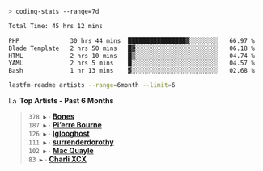 ```zsh
> coding-stats --range=7d
```

<!--START_SECTION:waka-->

```txt
Total Time: 45 hrs 12 mins

PHP              30 hrs 44 mins  ████████████████▓░░░░░░░░   66.97 %
Blade Template   2 hrs 50 mins   █▓░░░░░░░░░░░░░░░░░░░░░░░   06.18 %
HTML             2 hrs 10 mins   █▒░░░░░░░░░░░░░░░░░░░░░░░   04.74 %
YAML             2 hrs 5 mins    █░░░░░░░░░░░░░░░░░░░░░░░░   04.57 %
Bash             1 hr 13 mins    ▓░░░░░░░░░░░░░░░░░░░░░░░░   02.68 %
```

<!--END_SECTION:waka-->

```zsh
lastfm-readme artists --range=6month --limit=6
```

<!--START_LASTFM_ARTISTS:{"period": "6month", "rows": 6}-->
<a href="https://last.fm" target="_blank"><img src="https://user-images.githubusercontent.com/17434202/215290617-e793598d-d7c9-428f-9975-156db1ba89cc.svg" alt="Last.fm Logo" width="18" height="13"/></a> **Top Artists - Past 6 Months**

> `378 ▶️` ∙ **[Bones](https://www.last.fm/music/Bones)**<br/>
> `187 ▶️` ∙ **[Pi’erre Bourne](https://www.last.fm/music/Pi%E2%80%99erre+Bourne)**<br/>
> `126 ▶️` ∙ **[Iglooghost](https://www.last.fm/music/Iglooghost)**<br/>
> `111 ▶️` ∙ **[surrenderdorothy](https://www.last.fm/music/surrenderdorothy)**<br/>
> `102 ▶️` ∙ **[Mac Quayle](https://www.last.fm/music/Mac+Quayle)**<br/>
> `83 ▶️` ∙ **[Charli XCX](https://www.last.fm/music/Charli+XCX)**<br/>
<!--END_LASTFM_ARTISTS-->
